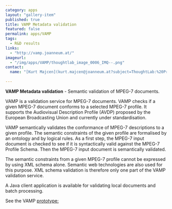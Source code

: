 ```yaml
---
category: apps
layout: "gallery-item"
published: true
title: VAMP Metadata validation
featured: false
permalink: apps/VAMP
tags:
  - R&D results
links: 
  - "http://vamp.joanneum.at/"
imageurl: 
  - "/img/apps/VAMP/thoughtlab_image_0006_IMQ--.png"
contact: 
  name: "[Kurt Majcen](kurt.majcen@joanneum.at?subject=ThoughtLab:%20PrestoPrime%20VAMP%20Metadata%20validation)"
  
---
```

**VAMP Metadata validation** - Semantic validation of MPEG-7 documents.

VAMP is a validation service for MPEG-7 documents. VAMP checks if a given MPEG-7 document conforms to a selected MPEG-7 profile. It supports the Audiovisual Description Profile (AVDP) proposed by the European Broadcasting Union and currently under standardisation.

VAMP semantically validates the conformance of MPEG-7 descriptions to a given profile. The semantic constraints of the given profile are formalised by an ontology and by logical rules. As a first step, the MPEG-7 input document is checked to see if it is syntactically valid against the MPEG-7 Profile Schema. Then the MPEG-7 input document is semantically validated.

The semantic constraints from a given MPEG-7 profile cannot be expressed by using XML schema alone. Semantic web technologies are also used for this purpose. XML schema validation is therefore only one part of the VAMP validation service.

A Java client application is available for validating local documents and batch processing.

See the VAMP [prototype:](http://vamp.joanneum.at/)

